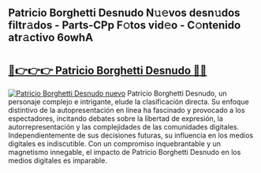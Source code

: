 ## Patricio Borghetti Desnudo N𝚞𝚎vos desn𝚞dos filtr𝚊dos - Parts-CPp F𝚘tos vid𝚎o - C𝚘ntenido atr𝚊ctivo 6owhA

# <h2><a href="http://mb44a9.tromn.icu/?c=Patricio+Borghetti+Desnudo">🔗👉👉👉 Patricio Borghetti Desnudo 🔗🔗</a></h2>

[![Patricio Borghetti Desnudo nuevo](https://i.imgur.com/pEAQMta.gif)](http://mb44a9.tromn.icu/?c=Patricio+Borghetti+Desnudo)
Patricio Borghetti Desnudo, un personaje complejo e intrigante, elude la clasificación directa. Su enfoque distintivo de la autopresentación en línea ha fascinado y provocado a los espectadores, incitando debates sobre la libertad de expresión, la autorrepresentación y las complejidades de las comunidades digitales. Independientemente de sus decisiones futuras, su influencia en los medios digitales es indiscutible. Con un compromiso inquebrantable y un magnetismo innegable, el impacto de Patricio Borghetti Desnudo en los medios digitales es imparable.
